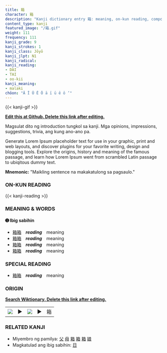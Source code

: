 ```yaml
---
title: 箱
character: 箱
description: "Kanji dictionary entry 箱: meaning, on-kun reading, compounds, origin, related kanji"
content_type: kanji
featured_image: "/箱.gif"
weight: 111
frequency: 111
kanji_grade: 9
kanji_strokes: 1
kanji_class: Jōyō
kanji_jlpt: N1
kanji_radical: 
kanji_reading: 
- DAI
- TAI
- oo-kii
kanji_meaning:
- malaki
chōon: "Ā Ī Ū Ē Ō ā ī ū ē ō ’"
---
```

[//]: # (Don't edit the line below. Kanji animated GIF code is automatically generated.)
{{< kanji-gif >}}

[//]: # (Edit below this line.)

**[Edit this at Github. Delete this link after editing.](https://github.com/tim0g/tim/tree/main/content/kanji/箱/index.md)**

Magsulat dito ng introduction tungkol sa kanji. Mga opinions, impressions, suggestions, trivia, ang kung ano-ano pa.

Generate Lorem Ipsum placeholder text for use in your graphic, print and web layouts, and discover plugins for your favorite writing, design and blogging tools. Explore the origins, history and meaning of the famous passage, and learn how Lorem Ipsum went from scrambled Latin passage to ubiqitous dummy text.
 
**Mnemonic:** "Maikling sentence na makakatulong sa pagsaulo."

### ON-KUN READING

[//]: # (Don't edit the line below. ON-KUN READING code is automatically generated.)
{{< kanji-reading >}}

### MEANING & WORDS

#### ➊ **Ibig sabihin**
  - [箱](../箱)[箱](../箱)　***reading***　meaning
  - [箱](../箱)[箱](../箱)　***reading***　meaning
  - [箱](../箱)[箱](../箱)　***reading***　meaning
  - [箱](../箱)[箱](../箱)　***reading***　meaning

### SPECIAL READING
  - [箱](../箱)[箱](../箱)　***reading***　meaning

### ORIGIN

**[Search Wiktionary. Delete this link after editing.](https://wiktionary.org/wiki/箱)**
<table class="kanji-table"><tr><td>
<img src="60px-箱-bronze.svg.png">
</td><td>▶</td><td>
<img src="60px-箱-oracle.svg.png">
</td><td>▶</td>
<td class="kanji-origin">箱</td>
</tr></table>

### RELATED KANJI
- Miyembro ng pamilya: [父](../父) [母](../母) [箱](../箱) [箱](../箱) [箱](../箱) [娘](../娘)
- Magkatulad ang ibig sabihin: [日](../日)
